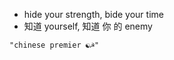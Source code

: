 - hide your strength, bide your time
- 知道 yourself, 知道 你 的 enemy
```query 2021-12-31 02:56
"chinese premier ☯︎☭"
```
